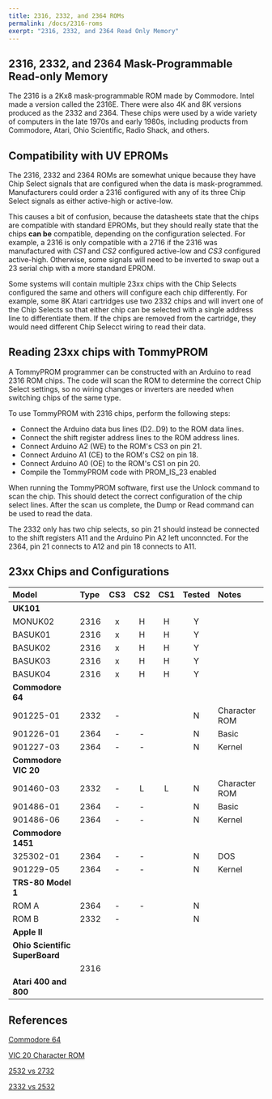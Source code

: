 ```yaml
---
title: 2316, 2332, and 2364 ROMs
permalink: /docs/2316-roms
exerpt: "2316, 2332, and 2364 Read Only Memory"
---
```


## 2316, 2332, and 2364 Mask-Programmable Read-only Memory

The 2316 is a 2Kx8 mask-programmable ROM made by Commodore.  Intel made a version called the 2316E.  There were also 4K and 8K versions produced as the 2332 and 2364.  These chips were used by a wide variety of computers in the late 1970s and early 1980s, including products from Commodore, Atari, Ohio Scientific, Radio Shack, and others.

## Compatibility with UV EPROMs

The 2316, 2332 and 2364 ROMs are somewhat unique because they have Chip Select signals that are configured when the data is mask-programmed.  Manufacturers could order a 2316 configured with any of its three Chip Select signals as either active-high or active-low.

This causes a bit of confusion, because the datasheets state that the chips are compatible with standard EPROMs, but they should really state that the chips __can be__ compatible, depending on the configuration selected.  For example, a 2316 is only compatible with a 2716 if the 2316 was manufactured with *CS1* and *CS2* configured active-low and *CS3* configured active-high.  Otherwise, some signals will need to be inverted to swap out a 23 serial chip with a more standard EPROM.

Some systems will contain multiple 23xx chips with the Chip Selects configured the same and others will configure each chip differently.  For example, some 8K Atari cartridges use two 2332 chips and will invert one of the Chip Selects so that either chip can be selected with a single address line to differentiate them.  If the chips are removed from the cartridge, they would need different Chip Selecct wiring to read their data.

## Reading 23xx chips with TommyPROM

A TommyPROM programmer can be constructed with an Arduino to read 2316 ROM chips.  The code will scan the ROM to determine the correct Chip Select settings, so no wiring changes or inverters are needed when switching chips of the same type.

To use TommyPROM with 2316 chips, perform the following steps:

* Connect the Arduino data bus lines (D2..D9) to the ROM data lines.
* Connect the shift register address lines to the ROM address lines.
* Connect Arduino A2 (WE) to the ROM's CS3 on pin 21.
* Connect Arduino A1 (CE) to the ROM's CS2 on pin 18.
* Connect Arduino A0 (OE) to the ROM's CS1 on pin 20.
* Compile the TommyPROM code with PROM_IS_23 enabled

When running the TommyPROM software, first use the Unlock command to scan the chip.  This should detect the correct configuration of the chip select lines.
After the scan us complete, the Dump or Read command can be used to read the data.

The 2332 only has two chip selects, so pin 21 should instead be connected to the shift registers A11 and the Arduino Pin A2 left unconncted.  For the 2364, pin 21 connects to A12 and pin 18 connects to A11.

## 23xx Chips and Configurations

|Model     |Type |CS3  |CS2  |CS1  |Tested|Notes|
|:---      |:--- |:---:|:---:|:---:|:---:|:--- |
|**UK101**|||
|MONUK02   |2316 | x   | H   | H   | Y   |
|BASUK01   |2316 | x   | H   | H   | Y   |
|BASUK02   |2316 | x   | H   | H   | Y   |
|BASUK03   |2316 | x   | H   | H   | Y   |
|BASUK04   |2316 | x   | H   | H   | Y   |
|**Commodore 64**|||
|901225-01 |2332 | -   |     |     | N   | Character ROM
|901226-01 |2364 | -   | -   |     | N   | Basic
|901227-03 |2364 | -   | -   |     | N   | Kernel
|**Commodore VIC 20**|||
|901460-03 |2332 | -   | L   | L   | N   | Character ROM
|901486-01 |2364 | -   | -   |     | N   | Basic
|901486-06 |2364 | -   | -   |     | N   | Kernel
|**Commodore 1451**|||
|325302-01 |2364 | -   | -   |     | N   | DOS
|901229-05 |2364 | -   | -   |     | N   | Kernel
|**TRS-80 Model 1**|||
|ROM A     |2364 | -   | -   |     | N|
|ROM B     |2332 | -   |     |     | N|
|**Apple II**|||
|**Ohio Scientific SuperBoard**|||
||2316|| 
|**Atari 400 and 800**|||

## References

[Commodore 64](https://ist.uwaterloo.ca/~schepers/roms.html)

[VIC 20 Character ROM](https://forum.vcfed.org/index.php?threads/replacing-vic-20-rom-char-901460-03-with-2732-unespected-behavior.80746/)

[2532 vs 2732](https://pinside.com/pinball/forum/topic/are-2532-and-2732-eproms-interchangeable)

[2332 vs 2532](https://wereallgeeks.wordpress.com/2023/04/18/2532_2732_progadapter/)